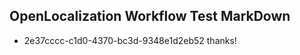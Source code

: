 ## OpenLocalization Workflow Test MarkDown
* 2e37cccc-c1d0-4370-bc3d-9348e1d2eb52 thanks!

<!--HONumber=Aug16_HO1-->


